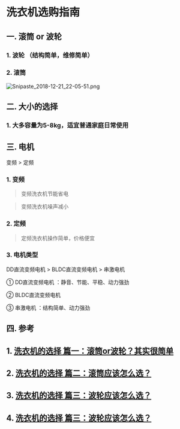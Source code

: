 # 洗衣机选购指南



## 一.  滚筒 or 波轮 

### 1. 波轮 （结构简单，维修简单）

### 2. 滚筒

![Snipaste_2018-12-21_22-05-51.png](https://i.loli.net/2018/12/21/5c1cf35c68ec6.png)




## 二. 大小的选择

### 1. 大多容量为5-8kg，适宜普通家庭日常使用 



## 三. 电机

变频 > 定频

### 1. 变频

> 变频洗衣机节能省电 

> 变频洗衣机噪声减小 

### 2. 定频 

> 定频洗衣机操作简单，价格便宜 

### 3. 电机类型

DD直流变频电机 > BLDC直流变频电机 > 串激电机 

① DD直流变频电机 ：静音、节能、平稳、动力强劲 

② BLDC直流变频电机

③ 串激电机 ：结构简单、动力强劲






## 四. 参考



## 1. [洗衣机的选择 篇一：滚筒or波轮？其实很简单](https://post.smzdm.com/p/310/)

## 2. [洗衣机的选择 篇二：滚筒应该怎么选？](https://post.smzdm.com/p/366/)

## 3. [洗衣机的选择 篇三：波轮应该怎么选？](https://post.smzdm.com/p/9630/)

## 4. [洗衣机的选择 篇三：波轮应该怎么选？](https://post.smzdm.com/p/9630/)